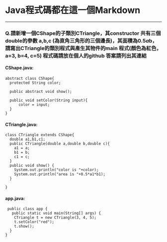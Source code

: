 # Java程式碼都在這一個Markdown
---
### Q.請新增一個CShape的子類別CTriangle，其constructor 共有三個double的參數 a,b,c (為直角三角形的三個邊長)，其面積為0.5*a*b，請寫出CTriangle的類別程式與產生其物件的main 程式(顏色為紅色，a=3, b=4, c=5) 程式碼請放在個人的github 答案請列出其連結

#### CShape.java:
```java=
abstract class CShape{
  protected String color;

  public abstract void show();

  public void setColor(String input){
      color = input;
  }
}
```

#### CTriangle.java:
```java=
class CTriangle extends CShape{
  double a1,b1,c1;
  public CTriangle(double a,double b,double c){
    a1 = a;
    b1 = b;
    c1 = c;
  }
  public void show() {
    System.out.println("color is "+color);
    System.out.println("area is "+0.5*a1*b1);
  }
 
}
```

#### app.java:
```java=
 public class app {
   public static void main(String[] args) {
    CTriangle t = new CTriangle(3, 4, 5);
    t.setColor("red");
    t.show();
  }
}

```
